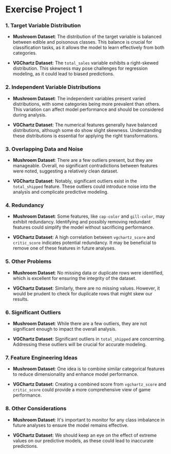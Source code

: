 # Exercise Project 1

### 1. Target Variable Distribution
- **Mushroom Dataset**: The distribution of the target variable is balanced between edible and poisonous classes. This balance is crucial for classification tasks, as it allows the model to learn effectively from both categories.
  
- **VGChartz Dataset**: The `total_sales` variable exhibits a right-skewed distribution. This skewness may pose challenges for regression modeling, as it could lead to biased predictions.

### 2. Independent Variable Distributions
- **Mushroom Dataset**: The independent variables present varied distributions, with some categories being more prevalent than others. This variation can affect model performance and should be considered during analysis.

- **VGChartz Dataset**: The numerical features generally have balanced distributions, although some do show slight skewness. Understanding these distributions is essential for applying the right transformations.

### 3. Overlapping Data and Noise
- **Mushroom Dataset**: There are a few outliers present, but they are manageable. Overall, no significant contradictions between features were noted, suggesting a relatively clean dataset.

- **VGChartz Dataset**: Notably, significant outliers exist in the `total_shipped` feature. These outliers could introduce noise into the analysis and complicate predictive modeling.

### 4. Redundancy
- **Mushroom Dataset**: Some features, like `cap-color` and `gill-color`, may exhibit redundancy. Identifying and possibly removing redundant features could simplify the model without sacrificing performance.

- **VGChartz Dataset**: A high correlation between `vgchartz_score` and `critic_score` indicates potential redundancy. It may be beneficial to remove one of these features in future analyses.

### 5. Other Problems
- **Mushroom Dataset**: No missing data or duplicate rows were identified, which is excellent for ensuring the integrity of the dataset.

- **VGChartz Dataset**: Similarly, there are no missing values. However, it would be prudent to check for duplicate rows that might skew our results.

### 6. Significant Outliers
- **Mushroom Dataset**: While there are a few outliers, they are not significant enough to impact the overall analysis.

- **VGChartz Dataset**: Significant outliers in `total_shipped` are concerning. Addressing these outliers will be crucial for accurate modeling.

### 7. Feature Engineering Ideas
- **Mushroom Dataset**: One idea is to combine similar categorical features to reduce dimensionality and enhance model performance.

- **VGChartz Dataset**: Creating a combined score from `vgchartz_score` and `critic_score` could provide a more comprehensive view of game performance.

### 8. Other Considerations
- **Mushroom Dataset**: It's important to monitor for any class imbalance in future analyses to ensure the model remains effective.

- **VGChartz Dataset**: We should keep an eye on the effect of extreme values on our predictive models, as these could lead to inaccurate predictions.
